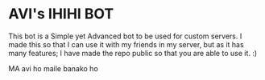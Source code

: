 # AVI's IHIHI BOT

This bot is a Simple yet Advanced bot to be used for custom servers. I made this so that I can use it with my friends in my server, but as it has many features; I have made the repo public so that you are able to use it. :)

MA avi ho maile banako ho
